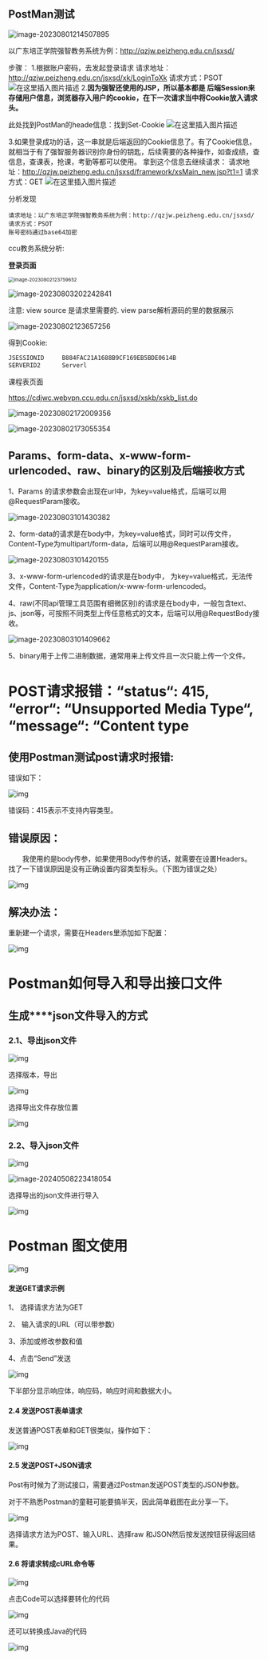 ## PostMan测试

![image-20230801214507895](Postman使用.assets/image-20230801214507895.png)

以广东培正学院强智教务系统为例：http://qzjw.peizheng.edu.cn/jsxsd/

步骤：
1.根据账户密码，去发起登录请求
请求地址：http://qzjw.peizheng.edu.cn/jsxsd/xk/LoginToXk
请求方式：PSOT
![在这里插入图片描述](Postman使用.assets/watermark,type_ZmFuZ3poZW5naGVpdGk,shadow_10,text_aHR0cHM6Ly9ibG9nLmNzZG4ubmV0L3dxMjMyMw==,size_16,color_FFFFFF,t_70.png)
2.**因为强智还使用的JSP，所以基本都是 后端Session来存储用户信息，浏览器存入用户的cookie，在下一次请求当中将Cookie放入请求头。**

此处找到PostMan的heade信息：找到Set-Cookie
![在这里插入图片描述](Postman使用.assets/watermark,type_ZmFuZ3poZW5naGVpdGk,shadow_10,text_aHR0cHM6Ly9ibG9nLmNzZG4ubmV0L3dxMjMyMw==,size_16,color_FFFFFF,t_70-16908976286561.png)

3.如果登录成功的话，这一串就是后端返回的Cookie信息了。有了Cookie信息，就相当于有了强智服务器识别你身份的钥匙，后续需要的各种操作，如查成绩，查信息，查课表，抢课，考勤等都可以使用。
拿到这个信息去继续请求：
请求地址：http://qzjw.peizheng.edu.cn/jsxsd/framework/xsMain_new.jsp?t1=1
请求方式：GET
![在这里插入图片描述](Postman使用.assets/watermark,type_ZmFuZ3poZW5naGVpdGk,shadow_10,text_aHR0cHM6Ly9ibG9nLmNzZG4ubmV0L3dxMjMyMw==,size_16,color_FFFFFF,t_70-16908976286562.png)

分析发现

```
请求地址：以广东培正学院强智教务系统为例：http://qzjw.peizheng.edu.cn/jsxsd/
请求方式：PSOT
账号密码通过base64加密
```

ccu教务系统分析:

**登录页面**

<img src="Postman使用.assets/image-20230802123759652.png" alt="image-20230802123759652" style="zoom:67%;" />

![image-20230803202242841](Postman使用.assets/image-20230803202242841.png)

注意: view source 是请求里需要的.  view parse解析源码的里的数据展示

![image-20230802123657256](Postman使用.assets/image-20230802123657256.png)

得到Cookie:

```c
JSESSIONID     B884FAC21A1688B9CF169EB5BDE0614B
SERVERID2      Serverl
```

课程表页面

https://cdjwc.webvpn.ccu.edu.cn/jsxsd/xskb/xskb_list.do

![image-20230802172009356](Postman使用.assets/image-20230802172009356.png)

![image-20230802173055354](Postman使用.assets/image-20230802173055354.png)



## Params、form-data、x-www-form-urlencoded、raw、binary的区别及后端接收方式

1、Params 的请求参数会出现在url中，为key=value格式，后端可以用@RequestParam接收。

![image-20230803101430382](Postman使用.assets/image-20230803101430382.png)

 2、form-data的请求是在body中，为key=value格式，同时可以传文件，Content-Type为multipart/form-data，后端可以用@RequestParam接收。

![image-20230803101420155](Postman使用.assets/image-20230803101420155.png)

3、x-www-form-urlencoded的请求是在body中， 为key=value格式，无法传文件，Content-Type为application/x-www-form-urlencoded。

4、raw(不同api管理工具范围有细微区别)的请求是在body中，一般包含text、js、json等，可按照不同类型上传任意格式的文本，后端可以用@RequestBody接收。

![image-20230803101409662](Postman使用.assets/image-20230803101409662.png)

5、binary用于上传二进制数据，通常用来上传文件且一次只能上传一个文件。

# POST请求报错：“status“: 415, “error“: “Unsupported Media Type“, “message“: “Content type

## 使用Postman测试post请求时报错:

错误如下：

![img](Postman使用.assets/20201004143926853.png)

错误码：415表示不支持内容类型。

## 错误原因：

  我使用的是body传参，如果使用Body传参的话，就需要在设置Headers。
找了一下错误原因是没有正确设置内容类型标头。（下图为错误之处）

![img](Postman使用.assets/20201004144110109.png)

## 解决办法：

重新建一个请求，需要在Headers里添加如下配置：

![img](Postman使用.assets/20201004144403798.png)





# Postman如何导入和导出接口文件



## **生成****json文件导入的方式**

### 2.1、导出json文件

![img](Postman%E4%BD%BF%E7%94%A8.assets/8e49c62f937543f5a84dcb1386ab1ea4.png)



选择版本，导出

![img](Postman%E4%BD%BF%E7%94%A8.assets/5613b8ca3919492ca86a41f3669a6ef5.png)



选择导出文件存放位置

![img](Postman%E4%BD%BF%E7%94%A8.assets/d542d790fdee4430af87794f4f6ed8c5.png)

### 

### 2.2、导入json文件

![img](Postman%E4%BD%BF%E7%94%A8.assets/0f1f15aa66334ff9984942066a17c5ad.png)



![image-20240508223418054](Postman%E4%BD%BF%E7%94%A8.assets/image-20240508223418054.png)

选择导出的json文件进行导入

![img](Postman%E4%BD%BF%E7%94%A8.assets/970ccd291a7f40299ef9e9d08f86a067.png)

# Postman 图文使用 

![img](Postman%E4%BD%BF%E7%94%A8.assets/6e231ea76c87e57e0974ea1b9f31a948.png)

####  发送GET请求示例

1、 选择请求方法为GET

2、 输入请求的URL（可以带参数）

3、添加或修改参数和值

4、点击“Send”发送

![img](Postman%E4%BD%BF%E7%94%A8.assets/492ba5882a5a47108af24b56b48199f5.png)

下半部分显示响应体，响应码，响应时间和数据大小。

#### 2.4 发送POST表单请求

发送普通POST表单和GET很类似，操作如下：

![img](Postman%E4%BD%BF%E7%94%A8.assets/51ff3d365b8b74e9639ef070f1e94857.png)

#### 2.5 发送POST+JSON请求

Post有时候为了测试接口，需要通过Postman发送POST类型的JSON参数。

对于不熟悉Postman的童鞋可能要搞半天，因此简单截图在此分享一下。

![img](Postman%E4%BD%BF%E7%94%A8.assets/a8ef05d87155526aa8060dba366be6d1.png)

选择请求方法为POST、输入URL、选择raw 和JSON然后按发送按钮获得返回结果。

#### 2.6 将请求转成cURL命令等

![img](Postman%E4%BD%BF%E7%94%A8.assets/fccdab46eebad2d43448033af6c713eb.png)

点击Code可以选择要转化的代码

![img](Postman%E4%BD%BF%E7%94%A8.assets/05b3e158090ce4e5b9ba0dc69cec70ae.png)

还可以转换成Java的代码

![img](Postman%E4%BD%BF%E7%94%A8.assets/37017797622ac8fcde5067126351fc19.png)

